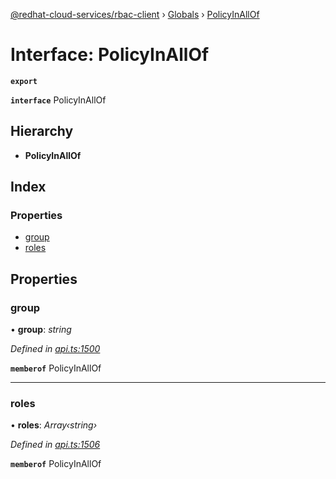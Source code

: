 [@redhat-cloud-services/rbac-client](../README.md) › [Globals](../globals.md) › [PolicyInAllOf](policyinallof.md)

# Interface: PolicyInAllOf

**`export`** 

**`interface`** PolicyInAllOf

## Hierarchy

* **PolicyInAllOf**

## Index

### Properties

* [group](policyinallof.md#group)
* [roles](policyinallof.md#roles)

## Properties

###  group

• **group**: *string*

*Defined in [api.ts:1500](https://github.com/RedHatInsights/javascript-clients.gi/blob/master/packages/rbac/api.ts#L1500)*

**`memberof`** PolicyInAllOf

___

###  roles

• **roles**: *Array‹string›*

*Defined in [api.ts:1506](https://github.com/RedHatInsights/javascript-clients.gi/blob/master/packages/rbac/api.ts#L1506)*

**`memberof`** PolicyInAllOf
